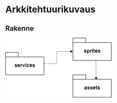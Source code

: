 # Arkkitehtuurikuvaus

## Rakenne
![pakkauskaavio](https://github.com/NooraKemp/ot-harjoitustyo/blob/master/dokumentaatio/kuvat/pakkauskaavio.png)
